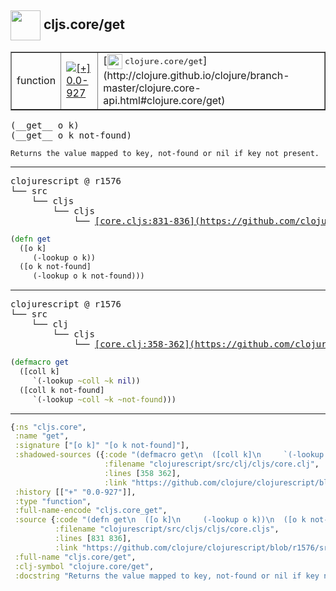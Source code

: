 ## <img width="48px" valign="middle" src="http://i.imgur.com/Hi20huC.png"> cljs.core/get

 <table border="1">
<tr>
<td>function</td>
<td><a href="https://github.com/cljsinfo/api-refs/tree/0.0-927"><img valign="middle" alt="[+] 0.0-927" src="https://img.shields.io/badge/+-0.0--927-lightgrey.svg"></a> </td>
<td>
[<img height="24px" valign="middle" src="http://i.imgur.com/1GjPKvB.png"> <samp>clojure.core/get</samp>](http://clojure.github.io/clojure/branch-master/clojure.core-api.html#clojure.core/get)
</td>
</tr>
</table>

 <samp>
(__get__ o k)<br>
(__get__ o k not-found)<br>
</samp>

```
Returns the value mapped to key, not-found or nil if key not present.
```

---

 <pre>
clojurescript @ r1576
└── src
    └── cljs
        └── cljs
            └── <ins>[core.cljs:831-836](https://github.com/clojure/clojurescript/blob/r1576/src/cljs/cljs/core.cljs#L831-L836)</ins>
</pre>

```clj
(defn get
  ([o k]
     (-lookup o k))
  ([o k not-found]
     (-lookup o k not-found)))
```


---

 <pre>
clojurescript @ r1576
└── src
    └── clj
        └── cljs
            └── <ins>[core.clj:358-362](https://github.com/clojure/clojurescript/blob/r1576/src/clj/cljs/core.clj#L358-L362)</ins>
</pre>

```clj
(defmacro get
  ([coll k]
     `(-lookup ~coll ~k nil))
  ([coll k not-found]
     `(-lookup ~coll ~k ~not-found)))
```

---

```clj
{:ns "cljs.core",
 :name "get",
 :signature ["[o k]" "[o k not-found]"],
 :shadowed-sources ({:code "(defmacro get\n  ([coll k]\n     `(-lookup ~coll ~k nil))\n  ([coll k not-found]\n     `(-lookup ~coll ~k ~not-found)))",
                     :filename "clojurescript/src/clj/cljs/core.clj",
                     :lines [358 362],
                     :link "https://github.com/clojure/clojurescript/blob/r1576/src/clj/cljs/core.clj#L358-L362"}),
 :history [["+" "0.0-927"]],
 :type "function",
 :full-name-encode "cljs.core_get",
 :source {:code "(defn get\n  ([o k]\n     (-lookup o k))\n  ([o k not-found]\n     (-lookup o k not-found)))",
          :filename "clojurescript/src/cljs/cljs/core.cljs",
          :lines [831 836],
          :link "https://github.com/clojure/clojurescript/blob/r1576/src/cljs/cljs/core.cljs#L831-L836"},
 :full-name "cljs.core/get",
 :clj-symbol "clojure.core/get",
 :docstring "Returns the value mapped to key, not-found or nil if key not present."}

```
